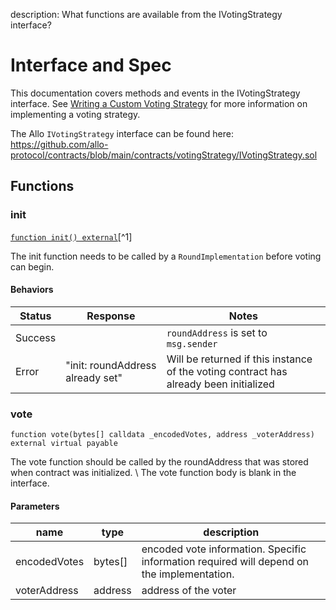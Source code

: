 description: What functions are available from the IVotingStrategy
interface?

# Interface and Spec

This documentation covers methods and events in the IVotingStrategy interface.
See [Writing a Custom Voting Strategy](writing-a-custom-voting-strategy.md) for
more information on implementing a voting strategy.

The Allo `IVotingStrategy` interface can be found here:
<https://github.com/allo-protocol/contracts/blob/main/contracts/votingStrategy/IVotingStrategy.sol>&#x20;

## Functions

### **init**

[`function init() external`](#user-content-fn-1)\[^1]

The init function needs to be called by a `RoundImplementation` before voting
can begin.

#### Behaviors&#x20;

| Status | Response | Notes |
| --- | --- | --- |
| Success | | `roundAddress` is set to `msg.sender` |
| Error   | "init: roundAddress already set" | Will be returned if this instance of the voting contract has already been initialized |

### **vote**

`function vote(bytes[] calldata _encodedVotes, address _voterAddress) external
virtual payable`

The vote function should be called by the roundAddress that was stored when
contract was initialized. \ The vote function body is blank in the
interface.

#### Parameters

| name | type | description |
| --- | --- | --- |
| encodedVotes | bytes\[] | encoded vote information. Specific information required will depend on the implementation. |
| voterAddress | address  | address of the voter |
